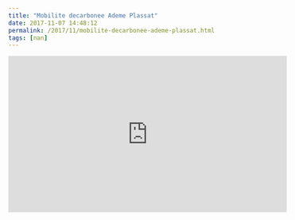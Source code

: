 ```yaml
---
title: "Mobilite decarbonee Ademe Plassat"
date: 2017-11-07 14:48:12
permalink: /2017/11/mobilite-decarbonee-ademe-plassat.html
tags: [nan]
---
```


<iframe width="560" height="315" src="https://www.youtube.com/embed/mg4bpP4PBs0" frameborder="0" allowfullscreen></iframe>
